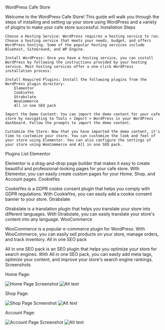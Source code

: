 WordPress Cafe Store

Welcome to the WordPress Cafe Store! This guide will walk you through the steps of installing and setting up your store using WordPress and a variety of plugins to make your cafe store successful.
Installation Steps

    Choose a Hosting Service: WordPress requires a hosting service to run. Choose a hosting service that meets your needs, budget, and offers WordPress hosting. Some of the popular hosting services include Bluehost, SiteGround, and WP Engine.

    Install WordPress: Once you have a hosting service, you can install WordPress by following the instructions provided by your hosting service. Most hosting services offer a one-click WordPress installation process.

    Install Required Plugins: Install the following plugins from the WordPress plugin directory:
        Elementor
        CookieYes
        Gtrabslate
        WooCommerce
        All in one SEO pack

    Import the Demo Content: You can import the demo content for your cafe store by navigating to Tools > Import > WordPress in your WordPress dashboard. Follow the prompts to import the demo content.

    Customize the Store: Now that you have imported the demo content, it's time to customize your store. You can customize the look and feel of your store using Elementor. You can also configure the settings of your store using WooCommerce and All in one SEO pack.

Plugins List
Elementor

Elementor is a drag-and-drop page builder that makes it easy to create beautiful and professional-looking pages for your cafe store. With Elementor, you can easily create custom pages for your Home, Shop, and Account pages.
CookieYes

CookieYes is a GDPR cookie consent plugin that helps you comply with GDPR regulations. With CookieYes, you can easily add a cookie consent banner to your store.
Gtrabslate

Gtrabslate is a translation plugin that helps you translate your store into different languages. With Gtrabslate, you can easily translate your store's content into any language.
WooCommerce

WooCommerce is a popular e-commerce plugin for WordPress. With WooCommerce, you can easily sell products on your store, manage orders, and track inventory.
All in one SEO pack

All in one SEO pack is an SEO plugin that helps you optimize your store for search engines. With All in one SEO pack, you can easily add meta tags, optimize your content, and improve your store's search engine rankings.
Screenshots

Home Page:

![Home Page Screenshot](https://drive.google.com/file/d/1fpHnus3St18LOfUwfkEpILfDyqv6yZdy/view?usp=sharing)
<img src="/path/to/img.jpg](https://drive.google.com/file/d/1fpHnus3St18LOfUwfkEpILfDyqv6yZdy/view?usp=sharing" alt="Alt text" title="Optional title">

Shop Page:

![Shop Page Screenshot](https://drive.google.com/file/d/1XWN_HW2YYe_9ZtOBr8VNUwVVS7mEGQUH/view?usp=sharing)
<img src="/path/to/img.jpg](https://drive.google.com/file/d/1XWN_HW2YYe_9ZtOBr8VNUwVVS7mEGQUH/view?usp=sharing" alt="Alt text" title="Optional title">

Account Page:

![Account Page Screenshot](https://drive.google.com/file/d/1ZQ4U4bTA-dgljs4xUIE1I0jnkd9UKRs5/view?usp=sharing)
<img src="/path/to/img.jpg](https://drive.google.com/file/d/1ZQ4U4bTA-dgljs4xUIE1I0jnkd9UKRs5/view?usp=sharing)" alt="Alt text" title="Optional title">
